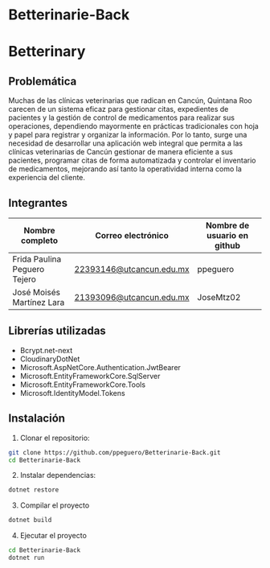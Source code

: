 # Betterinarie-Back
# Betterinary
## Problemática
Muchas de las clínicas veterinarias que radican en Cancún, Quintana Roo carecen de
un sistema eficaz para gestionar citas, expedientes de pacientes y la gestión de control
de medicamentos para realizar sus operaciones, dependiendo mayormente en
prácticas tradicionales con hoja y papel para registrar y organizar la información. Por lo tanto, surge una necesidad de desarrollar una aplicación web integral que permita a las clínicas veterinarias de
Cancún gestionar de manera eficiente a sus pacientes, programar citas de forma
automatizada y controlar el inventario de medicamentos, mejorando así tanto la
operatividad interna como la experiencia del cliente.
## Integrantes

| Nombre completo              | Correo electrónico       | Nombre de usuario en github |
| ---------------------------- | ------------------------ | --------------------------- |
| Frida Paulina Peguero Tejero | 22393146@utcancun.edu.mx | ppeguero                    |
| José Moisés Martínez Lara    | 21393096@utcancun.edu.mx |   JoseMtz02                 |
## Librerías utilizadas
- Bcrypt.net-next
- CloudinaryDotNet
- Microsoft.AspNetCore.Authentication.JwtBearer
- Microsoft.EntityFrameworkCore.SqlServer
- Microsoft.EntityFrameworkCore.Tools
- Microsoft.IdentityModel.Tokens

## Instalación

1. Clonar el repositorio:

```sh
git clone https://github.com/ppeguero/Betterinarie-Back.git
cd Betterinarie-Back
```

2. Instalar dependencias:

```sh
dotnet restore
```


3. Compilar el proyecto

```sh
dotnet build
```

4. Ejecutar el proyecto
```sh
cd Betterinarie-Back
dotnet run
```
  

